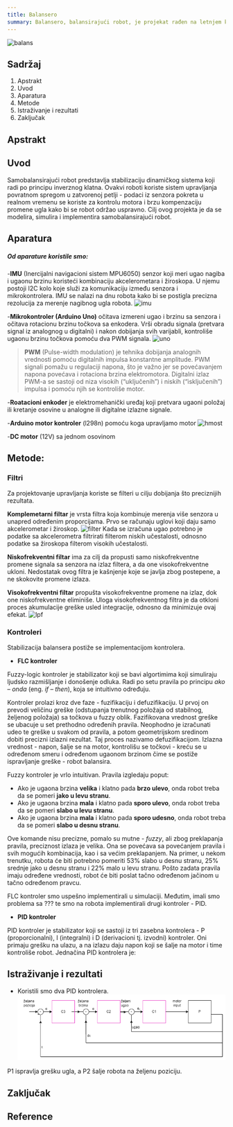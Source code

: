 ```yaml
---
title: Balansero
summary: Balansero, balansirajući robot, je projekat rađen na letnjem kampu 2022. godine od Katarine Nedić i Anđele Pantelić.
---
```

![balans](images\2022\balansero\P1270385.jpg)

## Sadržaj

1. Apstrakt
2. Uvod
3. Aparatura
4. Metode
5. Istraživanje i rezultati
6. Zaključak


## Apstrakt


## Uvod 

Samobalansirajući robot predstavlja stabilizaciju dinamičkog sistema koji radi po principu inverznog klatna. Ovakvi roboti koriste sistem upravljanja povratnom spregom u zatvorenoj petlji - podaci iz senzora pokreta u realnom vremenu se koriste za kontrolu motora i brzu kompenzaciju promene ugla kako bi se robot održao uspravno.
Cilj ovog projekta je da se modelira, simulira i implementira samobalansirajući robot.

## Aparatura 

##### *Od aparature koristile smo:*

-**IMU** (Inercijalni navigacioni sistem MPU6050) senzor koji meri ugao nagiba i ugaonu brzinu koristeći
kombinaciju akcelerometara i žiroskopa. U njemu postoji I2C kolo koje služi za komunikaciju između senzora i mikrokontrolera. IMU se nalazi na dnu robota kako bi se postigla precizna rezolucija za merenje nagibnog ugla robota.
![imu](images\2022\balansero\mpu.jpg)

-**Mikrokontroler (Arduino Uno)** očitava izmereni ugao i brzinu sa senzora i očitava
rotacionu brzinu točkova sa enkodera. Vrši obradu signala (pretvara signal iz analognog u
digitalni) i nakon dobijanja svih varijabli, kontroliše ugaonu brzinu točkova pomoću dva PWM signala.
![uno](images\2022\balansero\uno.jpg)

>**PWM** (Pulse-width modulation) je tehnika dobijanja analognih vrednosti pomoću digitalnih impulsa konstantne amplitude. PWM signali pomažu u regulaciji napona, što je važno jer se povećavanjem napona povećava i rotaciona brzina elektromotora. Digitalni izlaz PWM-a se sastoji od niza visokih (“uključenih”) i niskih (“isključenih”) impulsa i pomoću njih se kontroliše motor.

-**Roatacioni enkoder** je elektromehanički uređaj koji pretvara ugaoni položaj ili kretanje osovine u analogne ili digitalne izlazne signale.


-**Arduino motor kontroler** (l298n) pomoću koga upravljamo motor
![hmost](images\2022\balansero\l298n.jpg)

-**DC motor** (12V) sa jednom osovinom   

## Metode:

### Filtri

Za projektovanje upravljanja koriste se filteri u cilju dobijanja što preciznijih rezultata.

**Komplemetarni filtar** je vrsta filtra
koja kombinuje merenja više senzora u unapred
određenim proporcijama. Prvo se računaju uglovi koji daju samo akcelerometar i žiroskop.
![filter](images\2022\balansero\komplementarni.png) Kada se izračuna ugao potrebno je podatke sa
akcelerometra filtrirati filterom niskih učestalosti, odnosno podatke sa žiroskopa filterom
visokih učestalosti.

**Niskofrekventni filtar** ima za cilj da propusti samo niskofrekventne promene signala sa senzora na izlaz filtera, a da one visokofrekventne ukloni. Nedostatak
ovog filtra je kašnjenje koje se javlja zbog postepene, a ne skokovite promene izlaza.

**Visokofrekventni filtar** propušta
visokofrekventne promene na izlaz, dok one niskofrekventne eliminiše. Uloga visokofrekventnog filtra je da otkloni proces akumulacije greške usled integracije, odnosno da minimizuje ovaj efekat.
![lpf](images\2022\balansero\lpf.png)


### Kontroleri
Stabilizacija balansera postiže se implementacijom kontrolera. 
- **FLC kontroler**

Fuzzy-logic kontroler je stabilizator koji se bavi algortimima koji simuliraju ljudsko razmišljanje i donošenje odluka. Radi po setu pravila po principu *ako – onda* (eng. *if – then*), koja se intuitivno određuju. 

Kontroler prolazi kroz dve faze - fuzifikaciju i defuzifikaciju. U prvoj on prevodi veličinu greške (odstupanja trenutnog položaja od stabilnog, željenog položaja) sa točkova u fuzzy oblik. Fazifikovana vrednost greške se ubacuje u set prethodno određenih pravila. Neophodno je izračunati udeo te greške u svakom od pravila, a potom geometrijskom sredinom dobiti precizni izlazni rezultat. Taj proces nazivamo defuzifikacijom. Izlazna vrednost - napon, šalje se na motor, kontrolišu se točkovi - kreću se u određenom smeru i određenom ugaonom brzinom čime se postiže ispravljanje greške - robot  balansira. 
 
Fuzzy kontroler je vrlo intuitivan. Pravila izgledaju poput: 
- Ako je ugaona brzina **velika** i klatno pada **brzo ulevo**, onda robot treba da se pomeri **jako u levu stranu**. 
- Ako je ugaona brzina **mala** i klatno pada **sporo ulevo**, onda robot treba da se pomeri **slabo u levu stranu**. 
- Ako je ugaona brzina **mala** i klatno pada **sporo udesno**, onda robot treba da se pomeri **slabo u desnu stranu**. 

Ove komande nisu precizne, pomalo su mutne - *fuzzy*, ali zbog preklapanja pravila, preciznost izlaza je velika. Ona se povećava sa povećanjem pravila i svih mogućih kombinacija, kao i sa većim preklapanjem. Na primer, u nekom trenutku, robota će biti potrebno pomeriti 53% slabo u desnu stranu, 25% srednje jako u desnu stranu i 22% malo u levu stranu. Pošto zadata pravila imaju određene vrednosti, robot će biti poslat tačno određenom jačinom u tačno određenom pravcu. 
 
FLC kontroler smo uspešno implementirali u simulaciji. 
Međutim, imali smo problema sa ??? te smo na robota implementirali drugi kontroler - PID. 


- **PID kontroler**

PID kontroler je stabilizator koji se sastoji iz tri zasebna kontrolera - P (proporcionalni), I (integralni) i D (derivacioni tj. izvodni) kontroler. Oni primaju grešku na ulazu, a na izlazu daju napon koji se šalje na motor i time kontroliše robot.
Jednačina PID kontrolera je:




## Istraživanje i rezultati

- Koristili smo dva PID kontrolera.
![PID kontroleri](https://github.com/pfe-rs/izvestaji/blob/radna_verzija/static/images/2022/balansero/pid-blocks.png)

P1 ispravlja grešku ugla, a P2 šalje robota na željenu poziciju. 

## Zaključak

## Reference







